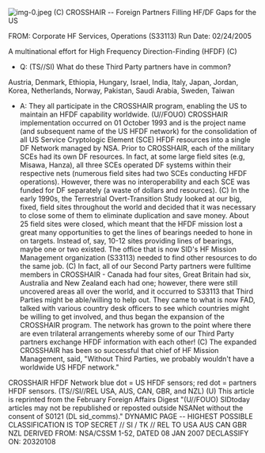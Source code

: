 ![img-0.jpeg](img-0.jpeg)
(C) CROSSHAIR -- Foreign Partners Filling HF/DF Gaps for the US

FROM:
Corporate HF Services, Operations (S33113)
Run Date: 02/24/2005

A multinational effort for High Frequency Direction-Finding (HFDF) (C)

- Q: (TS//SI) What do these Third Party partners have in common?

Austria, Denmark, Ethiopia, Hungary, Israel, India, Italy, Japan, Jordan, Korea, Netherlands, Norway, Pakistan, Saudi Arabia, Sweden, Taiwan

- A: They all participate in the CROSSHAIR program, enabling the US to maintain an HFDF capability worldwide.
(U//FOUO) CROSSHAIR implementation occurred on 01 October 1993 and is the project name (and subsequent name of the US HFDF network) for the consolidation of all US Service Cryptologic Element (SCE) HFDF resources into a single DF Network managed by NSA. Prior to CROSSHAIR, each of the military SCEs had its own DF resources. In fact, at some large field sites (e.g, Misawa, Hanza), all three SCEs operated DF systems within their respective nets (numerous field sites had two SCEs conducting HFDF operations). However, there was no interoperability and each SCE was funded for DF separately (a waste of dollars and resources).
(C) In the early 1990s, the Terrestrial Overt-Transition Study looked at our big, fixed, field sites throughout the world and decided that it was necessary to close some of them to eliminate duplication and save money. About 25 field sites were closed, which meant that the HFDF mission lost a great many opportunities to get the lines of bearings needed to hone in on targets. Instead of, say, 10-12 sites providing lines of bearings, maybe one or two existed. The office that is now SID's HF Mission Management organization (S33113) needed to find other resources to do the same job.
(C) In fact, all of our Second Party partners were fulltime members in CROSSHAIR - Canada had four sites, Great Britain had six, Australia and New Zealand each had one; however, there were still uncovered areas all over the world, and it occurred to S33113 that Third Parties might be able/willing to help out. They came to what is now FAD, talked with various country desk officers to see which countries might be willing to get involved, and thus began the expansion of the CROSSHAIR program. The network has grown to the point where there are even trilateral arrangements whereby some of our Third Party partners exchange HFDF information with each other!
(C) The expanded CROSSHAIR has been so successful that chief of HF Mission Management, said, "Without Third Parties, we probably wouldn't have a worldwide US HFDF network."

CROSSHAIR HFDF Network
blue dot $=$ US HFDF sensors; red dot $=$ partners HFDF sensors.
(TS//SI//REL USA, AUS, CAN, GBR, and NZL)
(U) This article is reprinted from the February Foreign Affairs Digest
"(U//FOUO) SIDtoday articles may not be republished or reposted outside NSANet without the consent of S0121 (DL sid_comms)."
DYNAMIC PAGE -- HIGHEST POSSIBLE CLASSIFICATION IS TOP SECRET // SI / TK // REL TO USA AUS CAN GBR NZL
DERIVED FROM: NSA/CSSM 1-52, DATED 08 JAN 2007 DECLASSIFY ON: 20320108
